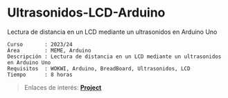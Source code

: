 # Ultrasonidos-LCD-Arduino
Lectura de distancia en un LCD mediante un ultrasonidos en Arduino Uno

```
Curso       : 2023/24
Área        : MEME, Arduino
Descripción : Lectura de distancia en un LCD mediante un ultrasonidos en Arduino Uno
Requisitos  : WOKWI, Arduino, BreadBoard, Ultrasonidos, LCD
Tiempo      : 8 horas
```
  > Enlaces de interés: [**Project**](https://wokwi.com/projects/391613311632507905)
